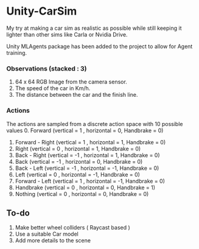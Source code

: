# Unity-CarSim

My try at making a car sim as realistic as possible while still keeping it lighter than other sims like Carla or Nvidia Drive.

Unity MLAgents package has been added to the project to allow for Agent training.

### Observations (stacked : 3)
1. 64 x 64 RGB Image from the camera sensor. 
2. The speed of the car in Km/h.
3. The distance between the car and the finish line.

### Actions
The actions are sampled from a discrete action space with 10 possible values
0. Forward          (vertical = 1 , horizontal = 0, Handbrake = 0)
1. Forward - Right  (vertical = 1 , horizontal = 1, Handbrake = 0)
2. Right            (vertical = 0 , horizontal = 1, Handbrake = 0)
3. Back - Right     (vertical = -1 , horizontal = 1, Handbrake = 0)
4. Back             (vertical = -1 , horizontal = 0, Handbrake = 0)
5. Back - Left      (vertical = -1 , horizontal = -1, Handbrake = 0)
6. Left             (vertical = 0 , horizontal = -1, Handbrake = 0)
7. Forward - Left   (vertical = 1 , horizontal = -1, Handbrake = 0)
8. Handbrake        (vertical = 0 , horizontal = 0, Handbrake = 1)
9. Nothing          (vertical = 0 , horizontal = 0, Handbrake = 0)

## To-do 
1. Make better wheel colliders ( Raycast based )
2. Use a suitable Car model
3. Add more details to the scene


